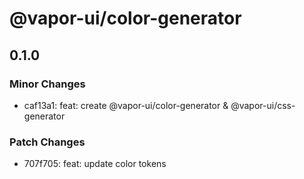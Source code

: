 # @vapor-ui/color-generator

## 0.1.0

### Minor Changes

- caf13a1: feat: create @vapor-ui/color-generator & @vapor-ui/css-generator

### Patch Changes

- 707f705: feat: update color tokens
